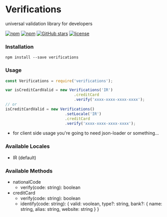 # Verifications

universal validation library for developers

[![npm](https://img.shields.io/npm/v/verifications.svg)](https://www.npmjs.com/package/verifications)
[![npm](https://img.shields.io/npm/dt/verifications.svg)](https://www.npmjs.com/package/verifications)
[![GitHub stars](https://img.shields.io/github/stars/ardalanamini/verifications.svg)](https://github.com/ardalanamini/verifications/stargazers)
[![license](https://img.shields.io/github/license/ardalanamini/verifications.svg)](https://github.com/ardalanamini/verifications/blob/master/LICENSE)

### Installation

`npm install --save verifications`

### Usage

```javascript
const Verifications = require('verifications');

var isCreditCardValid = new Verifications('IR')
                              .creditCard
                              .verify('xxxx-xxxx-xxxx-xxxx');
// or
isCreditCardValid = new Verifications()
                          .setLocale('IR')
                          .creditCard
                          .verify('xxxx-xxxx-xxxx-xxxx');
```

* for client side usage you're going to need json-loader or something...

### Available Locales

- IR (default)

### Available Methods

- nationalCode
  - verify(code: string): boolean
- creditCard
  - verify(code: string): boolean
  - identify(code: string): { valid: voolean, type?: string, bank?: { name: string, alias: string, website: string } }
